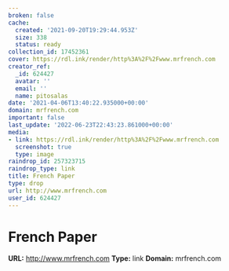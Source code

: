 ```yaml
---
broken: false
cache:
  created: '2021-09-20T19:29:44.953Z'
  size: 338
  status: ready
collection_id: 17452361
cover: https://rdl.ink/render/http%3A%2F%2Fwww.mrfrench.com
creator_ref:
  _id: 624427
  avatar: ''
  email: ''
  name: pitosalas
date: '2021-04-06T13:40:22.935000+00:00'
domain: mrfrench.com
important: false
last_update: '2022-06-23T22:43:23.861000+00:00'
media:
- link: https://rdl.ink/render/http%3A%2F%2Fwww.mrfrench.com
  screenshot: true
  type: image
raindrop_id: 257323715
raindrop_type: link
title: French Paper
type: drop
url: http://www.mrfrench.com
user_id: 624427
---
```


# French Paper

**URL:** http://www.mrfrench.com
**Type:** link
**Domain:** mrfrench.com

